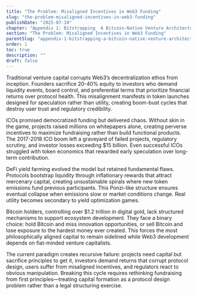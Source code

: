 ```yaml
---
title: "The Problem: Misaligned Incentives in Web3 Funding"
slug: "the-problem-misaligned-incentives-in-web3-funding"
publishDate: "2025-07-10"
chapter: "Appendix 1: Bitstrapping  A Bitcoin-Native Venture Architecture"
section: "The Problem: Misaligned Incentives in Web3 Funding"
parentSlug: "appendix-1-bitstrapping-a-bitcoin-native-venture-architecture"
order: 1
toc: true
description: ""
draft: false
---
```


Traditional venture capital corrupts Web3’s decentralization ethos from inception. Founders sacrifice 20-40% equity to investors who demand liquidity events, board control, and preferential terms that prioritize financial returns over protocol health. This misalignment manifests in token launches designed for speculation rather than utility, creating boom-bust cycles that destroy user trust and regulatory credibility.

ICOs promised democratized funding but delivered chaos. Without skin in the game, projects raised millions on whitepapers alone, creating perverse incentives to maximize fundraising rather than build functional products. The 2017-2018 ICO boom left a graveyard of failed projects, regulatory scrutiny, and investor losses exceeding \$15 billion. Even successful ICOs struggled with token economics that rewarded early speculation over long-term contribution.

DeFi yield farming evolved the model but retained fundamental flaws. Protocols bootstrap liquidity through inflationary rewards that attract mercenary capital, creating unsustainable spirals where new token emissions fund previous participants. This Ponzi-like structure ensures eventual collapse when emissions slow or market conditions change. Real utility becomes secondary to yield optimization games.

Bitcoin holders, controlling over \$1.2 trillion in digital gold, lack structured mechanisms to support ecosystem development. They face a binary choice: hold Bitcoin and miss innovation opportunities, or sell Bitcoin and lose exposure to the hardest money ever created. This forces the most philosophically aligned capital to remain sidelined while Web3 development depends on fiat-minded venture capitalists.

The current paradigm creates recursive failure: projects need capital but sacrifice principles to get it, investors demand returns that corrupt protocol design, users suffer from misaligned incentives, and regulators react to obvious manipulation. Breaking this cycle requires rethinking fundraising from first principles—treating capital formation as a protocol design problem rather than a legal structuring exercise.
